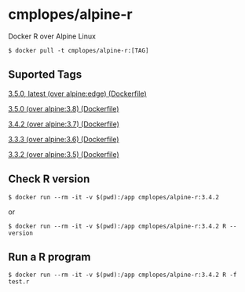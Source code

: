 # cmplopes/alpine-r
Docker R over Alpine Linux

```
$ docker pull -t cmplopes/alpine-r:[TAG]
```

## Suported Tags

[3.5.0, latest (over alpine:edge) (Dockerfile)](https://github.com/cmplopes/alpine-r/blob/master/latest/Dockerfile)

[3.5.0 (over alpine:3.8) (Dockerfile)](https://github.com/cmplopes/alpine-r/blob/master/3.5.0/Dockerfile)

[3.4.2 (over alpine:3.7) (Dockerfile)](https://github.com/cmplopes/alpine-r/blob/master/3.4.2/Dockerfile)

[3.3.3 (over alpine:3.6) (Dockerfile)](https://github.com/cmplopes/alpine-r/blob/master/3.3.3/Dockerfile)

[3.3.2 (over alpine:3.5) (Dockerfile)](https://github.com/cmplopes/alpine-r/blob/master/3.3.2/Dockerfile)


## Check R version
```
$ docker run --rm -it -v $(pwd):/app cmplopes/alpine-r:3.4.2
```
or
```
$ docker run --rm -it -v $(pwd):/app cmplopes/alpine-r:3.4.2 R --version
```

## Run a R program
```
$ docker run --rm -it -v $(pwd):/app cmplopes/alpine-r:3.4.2 R -f test.r
```
